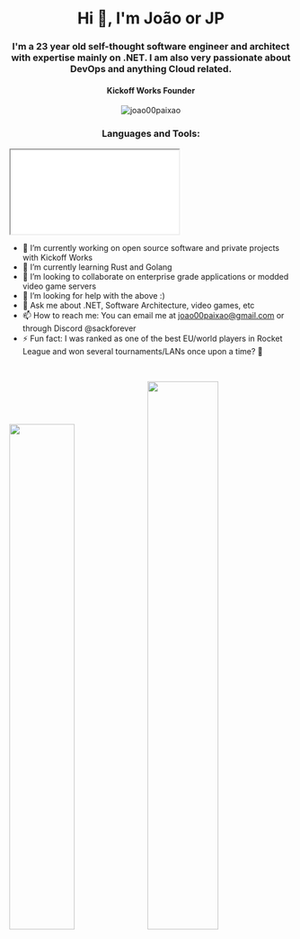 <h1 align="center">Hi 👋, I'm João or JP</h1>
<h3 align="center">I'm a 23 year old self-thought software engineer and architect with expertise mainly on .NET. I am also very passionate about DevOps and anything Cloud related.</h3>

<h4 align="center">Kickoff Works Founder</h4>

<!---![JP's GitHub stats](https://github-readme-stats.vercel.app/api?username=joao00paixao)
![Top Langs](https://github-readme-stats.vercel.app/api/top-langs/?username=joao00paixao&layout=compact&theme=transparent)
-->

<div align="center">
  <img src="https://github-readme-streak-stats.herokuapp.com/?user=joao00paixao&"  alt="joao00paixao" />
</div>

<h3 align="center ">Languages and Tools:</h3>

  <iframe src="www.paixao.dev/about"  title="About Me"></iframe>


- 🔭 I’m currently working on open source software and private projects with Kickoff Works
- 🌱 I’m currently learning Rust and Golang
- 👯 I’m looking to collaborate on enterprise grade applications or modded video game servers
- 🤔 I’m looking for help with the above :)
- 💬 Ask me about .NET, Software Architecture, video games, etc
- 📫 How to reach me: You can email me at joao00paixao@gmail.com or through Discord @sackforever
- ⚡ Fun fact: I was ranked as one of the best EU/world players in Rocket League and won several tournaments/LANs once upon a time? 👀

<br>

<div>

  <a href="https://leetcode.com/joao00paixao/"><img width="48%" src="https://leetcode.card.workers.dev/joao00paixao?theme=dark&font=baloo&extension=null&border=2&border_radius=8"></a>
  <a href="https://github.com/joao00paixao"><img width="50%" src="https://github-readme-stats.vercel.app/api/top-langs/?username=joao00paixao&theme=dark&hide=html,css,cmake&layout=compact&langs_count=5&bg_color=101010&hide_title=true"></a>
  
</div>
